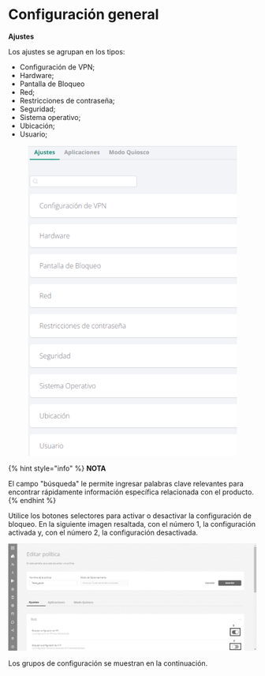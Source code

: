 # Configuración general

**Ajustes**

Los ajustes se agrupan en los tipos:

* Configuración de VPN;
* Hardware;
* Pantalla de Bloqueo
* Red;
* Restricciones de contraseña;
* Seguridad;
* Sistema operativo;
* Ubicación;
* Usuario;

<figure><img src="../../../.gitbook/assets/image (4).png" alt=""><figcaption></figcaption></figure>

{% hint style="info" %}
**NOTA**

El campo "búsqueda" le permite ingresar palabras clave relevantes para encontrar rápidamente información específica relacionada con el producto.
{% endhint %}

Utilice los botones selectores para activar o desactivar la configuración de bloqueo. En la siguiente imagen resaltada, con el número 1, la configuración activada y, con el número 2, la configuración desactivada.

![](<../../../.gitbook/assets/6 (9).png>)

Los grupos de configuración se muestran en la continuación.
